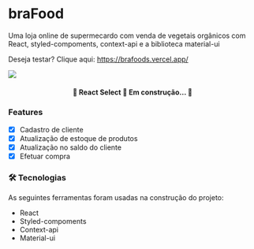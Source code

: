 # braFood
Uma loja online de supermecardo com venda de vegetais orgânicos com React, styled-compoments, context-api e  a biblioteca material-ui

Deseja testar? Clique aqui: https://brafoods.vercel.app/

<img src='https://portifolio-brunom764.vercel.app/static/media/brafood.5098de633a56a68effee.png' heigth:10rem width:50rem/>
<h4 align="center"> 
	🚧  React Select 🚀 Em construção...  🚧
</h4>

### Features

- [x] Cadastro de cliente
- [x] Atualização de estoque de produtos
- [x] Atualização no saldo do cliente
- [x] Efetuar compra

### 🛠 Tecnologias

As seguintes ferramentas foram usadas na construção do projeto:

- React
- Styled-compoments
- Context-api
- Material-ui

